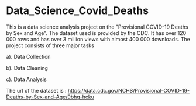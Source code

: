 # Data_Science_Covid_Deaths
This is a data science analysis project on the "Provisional COVID-19 Deaths by Sex and Age".  The dataset used is provided by the CDC.  It has over 120 000 rows and has over 3 million views with almost 400 000 downloads.  The project consists of three major tasks  

a). Data Collection

b). Data Cleaning

c). Data Analysis


The url of the dataset is : https://data.cdc.gov/NCHS/Provisional-COVID-19-Deaths-by-Sex-and-Age/9bhg-hcku
